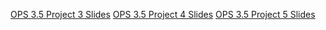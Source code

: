 [OPS 3.5 Project 3 Slides](https://docs.google.com/presentation/d/1VxYBUZ3rf2medOWaLJeG-ewrCQ4ZjJq5S-fva28LK_4/edit#slide=id.g13bfd778077_0_608)
[OPS 3.5 Project 4 Slides](https://docs.google.com/presentation/d/14m0PMWqTGhwk2ssR1cOOB7paeAiHrA__1ayn9RoGHdI/edit#slide=id.g13bfb482866_0_552)
[OPS 3.5 Project 5 Slides](https://docs.google.com/presentation/d/1j5Pul7lM3nDt-9JQLFZgy1Z7NvKgUR8JdJHdNcZ0qvA/edit#slide=id.g13bd9930b52_0_311)
